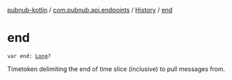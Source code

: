 [pubnub-kotlin](../../index.md) / [com.pubnub.api.endpoints](../index.md) / [History](index.md) / [end](./end.md)

# end

`var end: `[`Long`](https://kotlinlang.org/api/latest/jvm/stdlib/kotlin/-long/index.html)`?`

Timetoken delimiting the end of time slice (inclusive) to pull messages from.

